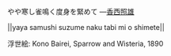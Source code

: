やや寒し雀鳴く度身を緊めて
—[香西照雄](https://ja.wikipedia.org/wiki/香西照雄)

||yaya samushi suzume naku tabi mi o shimete||

浮世絵: Kono Bairei, Sparrow and Wisteria, 1890